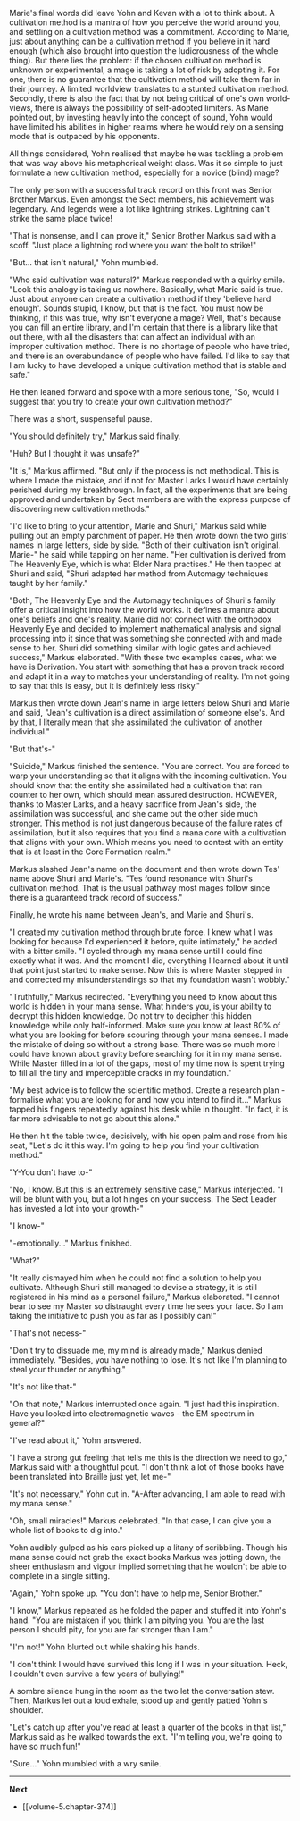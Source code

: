 
Marie's final words did leave Yohn and Kevan with a lot to think about. A cultivation method is a mantra of how you perceive the world around you, and settling on a cultivation method was a commitment. According to Marie, just about anything can be a cultivation method if you believe in it hard enough (which also brought into question the ludicrousness of the whole thing). But there lies the problem: if the chosen cultivation method is unknown or experimental, a mage is taking a lot of risk by adopting it. For one, there is no guarantee that the cultivation method will take them far in their journey. A limited worldview translates to a stunted cultivation method. Secondly, there is also the fact that by not being critical of one's own world-views, there is always the possibility of self-adopted limiters. As Marie pointed out, by investing heavily into the concept of sound, Yohn would have limited his abilities in higher realms where he would rely on a sensing mode that is outpaced by his opponents.

All things considered, Yohn realised that maybe he was tackling a problem that was way above his metaphorical weight class. Was it so simple to just formulate a new cultivation method, especially for a novice (blind) mage?

The only person with a successful track record on this front was Senior Brother Markus. Even amongst the Sect members, his achievement was legendary. And legends were a lot like lightning strikes. Lightning can't strike the same place twice!

"That is nonsense, and I can prove it," Senior Brother Markus said with a scoff. "Just place a lightning rod where you want the bolt to strike!"

"But... that isn't natural," Yohn mumbled.

"Who said cultivation was natural?" Markus responded with a quirky smile. "Look this analogy is taking us nowhere. Basically, what Marie said is true. Just about anyone can create a cultivation method if they 'believe hard enough'. Sounds stupid, I know, but that is the fact. You must now be thinking, if this was true, why isn't everyone a mage? Well, that's because you can fill an entire library, and I'm certain that there is a library like that out there, with all the disasters that can affect an individual with an improper cultivation method. There is no shortage of people who have tried, and there is an overabundance of people who have failed. I'd like to say that I am lucky to have developed a unique cultivation method that is stable and safe."

He then leaned forward and spoke with a more serious tone, "So, would I suggest that you try to create your own cultivation method?"

There was a short, suspenseful pause.

"You should definitely try," Markus said finally.

"Huh? But I thought it was unsafe?"

"It is," Markus affirmed. "But only if the process is not methodical. This is where I made the mistake, and if not for Master Larks I would have certainly perished during my breakthrough. In fact, all the experiments that are being approved and undertaken by Sect members are with the express purpose of discovering new cultivation methods."

"I'd like to bring to your attention, Marie and Shuri," Markus said while pulling out an empty parchment of paper. He then wrote down the two girls' names in large letters, side by side. "Both of their cultivation isn't original. Marie-" he said while tapping on her name. "Her cultivation is derived from The Heavenly Eye, which is what Elder Nara practises." He then tapped at Shuri and said, "Shuri adapted her method from Automagy techniques taught by her family."

"Both, The Heavenly Eye and the Automagy techniques of Shuri's family offer a critical insight into how the world works. It defines a mantra about one's beliefs and one's reality. Marie did not connect with the orthodox Heavenly Eye and decided to implement mathematical analysis and signal processing into it since that was something she connected with and made sense to her. Shuri did something similar with logic gates and achieved success," Markus elaborated. "With these two examples cases, what we have is Derivation. You start with something that has a proven track record and adapt it in a way to matches your understanding of reality. I'm not going to say that this is easy, but it is definitely less risky."

Markus then wrote down Jean's name in large letters below Shuri and Marie and said, "Jean's cultivation is a direct assimilation of someone else's. And by that, I literally mean that she assimilated the cultivation of another individual."

"But that's-"

"Suicide," Markus finished the sentence. "You are correct. You are forced to warp your understanding so that it aligns with the incoming cultivation. You should know that the entity she assimilated had a cultivation that ran counter to her own, which should mean assured destruction. HOWEVER, thanks to Master Larks, and a heavy sacrifice from Jean's side, the assimilation was successful, and she came out the other side much stronger. This method is not just dangerous because of the failure rates of assimilation, but it also requires that you find a mana core with a cultivation that aligns with your own. Which means you need to contest with an entity that is at least in the Core Formation realm."

Markus slashed Jean's name on the document and then wrote down Tes' name above Shuri and Marie's. "Tes found resonance with Shuri's cultivation method. That is the usual pathway most mages follow since there is a guaranteed track record of success."

Finally, he wrote his name between Jean's, and Marie and Shuri's.

"I created my cultivation method through brute force. I knew what I was looking for because I'd experienced it before, quite intimately," he added with a bitter smile. "I cycled through my mana sense until I could find exactly what it was. And the moment I did, everything I learned about it until that point just started to make sense. Now this is where Master stepped in and corrected my misunderstandings so that my foundation wasn't wobbly."

"Truthfully," Markus redirected. "Everything you need to know about this world is hidden in your mana sense. What hinders you, is your ability to decrypt this hidden knowledge. Do not try to decipher this hidden knowledge while only half-informed. Make sure you know at least 80% of what you are looking for before scouring through your mana senses. I made the mistake of doing so without a strong base. There was so much more I could have known about gravity before searching for it in my mana sense. While Master filled in a lot of the gaps, most of my time now is spent trying to fill all the tiny and imperceptible cracks in my foundation."

"My best advice is to follow the scientific method. Create a research plan - formalise what you are looking for and how you intend to find it..." Markus tapped his fingers repeatedly against his desk while in thought. "In fact, it is far more advisable to not go about this alone."

He then hit the table twice, decisively, with his open palm and rose from his seat, "Let's do it this way. I'm going to help you find your cultivation method."

"Y-You don't have to-"

"No, I know. But this is an extremely sensitive case," Markus interjected. "I will be blunt with you, but a lot hinges on your success. The Sect Leader has invested a lot into your growth-"

"I know-"

"-emotionally..." Markus finished.

"What?"

"It really dismayed him when he could not find a solution to help you cultivate. Although Shuri still managed to devise a strategy, it is still registered in his mind as a personal failure," Markus elaborated. "I cannot bear to see my Master so distraught every time he sees your face. So I am taking the initiative to push you as far as I possibly can!"

"That's not necess-"

"Don't try to dissuade me, my mind is already made," Markus denied immediately. "Besides, you have nothing to lose. It's not like I'm planning to steal your thunder or anything."

"It's not like that-"

"On that note," Markus interrupted once again. "I just had this inspiration. Have you looked into electromagnetic waves - the EM spectrum in general?"

"I've read about it," Yohn answered.

"I have a strong gut feeling that tells me this is the direction we need to go," Markus said with a thoughtful pout. "I don't think a lot of those books have been translated into Braille just yet, let me-"

"It's not necessary," Yohn cut in. "A-After advancing, I am able to read with my mana sense."

"Oh, small miracles!" Markus celebrated. "In that case, I can give you a whole list of books to dig into."

Yohn audibly gulped as his ears picked up a litany of scribbling. Though his mana sense could not grab the exact books Markus was jotting down, the sheer enthusiasm and vigour implied something that he wouldn't be able to complete in a single sitting.

"Again," Yohn spoke up. "You don't have to help me, Senior Brother."

"I know," Markus repeated as he folded the paper and stuffed it into Yohn's hand. "You are mistaken if you think I am pitying you. You are the last person I should pity, for you are far stronger than I am."

"I'm not!" Yohn blurted out while shaking his hands.

"I don't think I would have survived this long if I was in your situation. Heck, I couldn't even survive a few years of bullying!"

A sombre silence hung in the room as the two let the conversation stew. Then, Markus let out a loud exhale, stood up and gently patted Yohn's shoulder.

"Let's catch up after you've read at least a quarter of the books in that list," Markus said as he walked towards the exit. "I'm telling you, we're going to have so much fun!"

"Sure..." Yohn mumbled with a wry smile.

____

**Next**
* [[volume-5.chapter-374]]